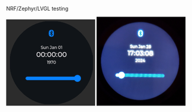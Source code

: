 NRF/Zephyr/LVGL testing

<img src="docs/img/watchface_render.png" width=240 />

<img src="docs/img/watchface.png" width=240 />